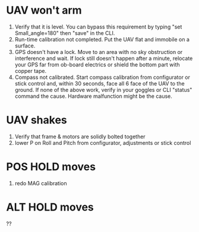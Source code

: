 # UAV won't arm
1. Verify that it is level. You can bypass this requirement by typing "set Small_angle=180" then "save" in the CLI.
2. Run-time calibration not completed. Put the UAV flat and immobile on a surface.
3. GPS doesn't have a lock. Move to an area with no sky obstruction or interference and wait. If lock still doesn't happen after a minute, relocate your GPS far from ob-board electrics or shield the bottom part with copper tape.
4. Compass not calibrated. Start compass calibration from configurator or stick control and, within 30 seconds, face all 6 face of the UAV to the ground.
If none of the above work, verify in your goggles or CLI "status" command the cause. Hardware malfunction might be the cause.

# UAV shakes
1. Verify that frame & motors are solidly bolted together 
2. lower P on Roll and Pitch from configurator, adjustments or stick control

# POS HOLD moves
1. redo MAG calibration

# ALT HOLD moves
??